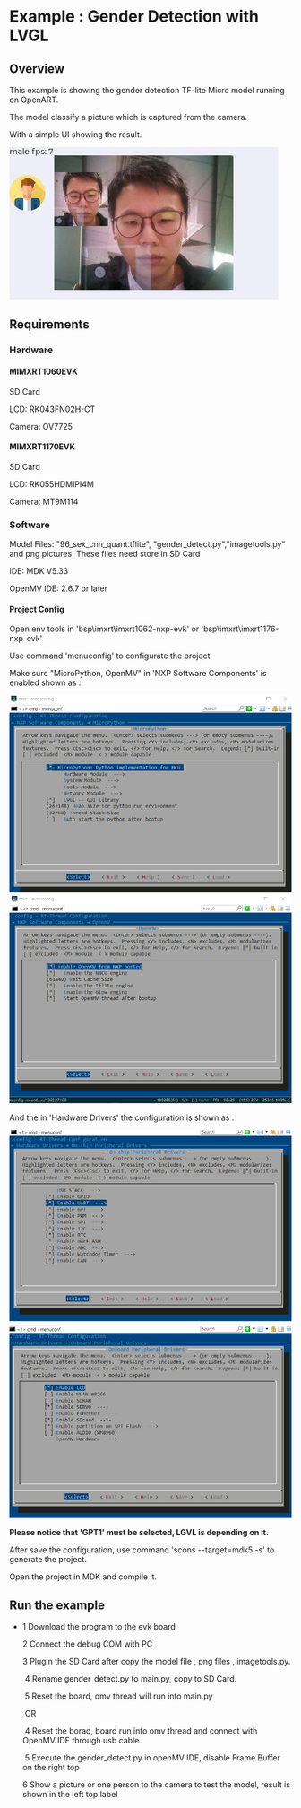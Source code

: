 # Example : Gender Detection with LVGL  #



## Overview ##

This example is showing the gender detection TF-lite Micro model running on OpenART.

The model classify a picture which is captured from the camera.

With a simple UI showing the result.

![Framework](example.jpg)

## Requirements ##

### Hardware ###

#### MIMXRT1060EVK ####

SD Card

LCD: RK043FN02H-CT

Camera: OV7725 



#### MIMXRT1170EVK ####

SD Card

LCD: RK055HDMIPI4M

Camera: MT9M114 



### Software ###

Model Files: "96_sex_cnn_quant.tflite", "gender_detect.py","imagetools.py" and png pictures. These files need store in SD Card

IDE: MDK V5.33

OpenMV IDE: 2.6.7 or later

#### Project Config ####

Open env tools in 'bsp\imxrt\imxrt1062-nxp-evk' or 'bsp\imxrt\imxrt1176-nxp-evk'

Use command 'menuconfig' to configurate the project

Make sure "MicroPython, OpenMV" in 'NXP Software Components' is enabled shown as :



![Framework](menu_mpy.png) 
![Framework](menu_omv.png) 




And the in 'Hardware Drivers' the configuration is shown as :



![Framework](menu_hardware.png)
![Framework](menu_hardware1.png)





**Please notice that 'GPT1' must be selected, LGVL is depending on it.**



After save the configuration, use command 'scons --target=mdk5 -s' to generate the project.

Open the project in MDK and compile it.



## Run the example ##

- 1 Download the program to the evk board

  2 Connect the debug COM with PC
  
  3 Plugin the SD Card after copy the model file , png files , imagetools.py.
  
  ​	4 Rename  gender_detect.py to main.py, copy to SD Card.
  
  ​    5 Reset the board, omv thread will run into main.py
  
  ​    OR
  
  ​	4 Reset the borad, board run into omv thread and connect with OpenMV IDE through usb cable.
  
  ​	5 Execute the gender_detect.py in openMV IDE, disable Frame Buffer on the right top
  
  6 Show a picture or one person to the camera to test the model, result is shown in the left top label

